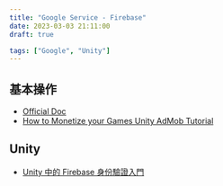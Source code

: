 ```yaml
---
title: "Google Service - Firebase"
date: 2023-03-03 21:11:00
draft: true

tags: ["Google", "Unity"]
---
```


## 基本操作
- [Official Doc](https://developers.google.com/admob/unity/quick-start?hl=zh-tw)
- [How to Monetize your Games Unity AdMob Tutorial](https://www.youtube.com/watch?v=RKEZRKh5dJc)

## Unity
- [Unity 中的 Firebase 身份驗證入門](https://firebase.google.com/docs/auth/unity/start?authuser=0&hl=zh-tw)